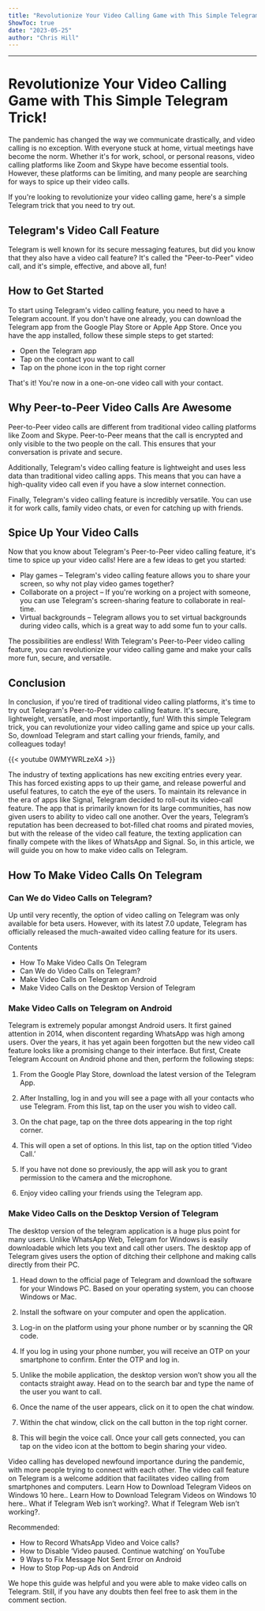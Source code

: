 ```yaml
---
title: "Revolutionize Your Video Calling Game with This Simple Telegram Trick!"
ShowToc: true 
date: "2023-05-25"
author: "Chris Hill"
---
```

*****
# Revolutionize Your Video Calling Game with This Simple Telegram Trick!

The pandemic has changed the way we communicate drastically, and video calling is no exception. With everyone stuck at home, virtual meetings have become the norm. Whether it's for work, school, or personal reasons, video calling platforms like Zoom and Skype have become essential tools. However, these platforms can be limiting, and many people are searching for ways to spice up their video calls. 

If you're looking to revolutionize your video calling game, here's a simple Telegram trick that you need to try out.

## Telegram's Video Call Feature

Telegram is well known for its secure messaging features, but did you know that they also have a video call feature? It's called the "Peer-to-Peer" video call, and it's simple, effective, and above all, fun! 

## How to Get Started 

To start using Telegram's video calling feature, you need to have a Telegram account. If you don't have one already, you can download the Telegram app from the Google Play Store or Apple App Store. Once you have the app installed, follow these simple steps to get started:

* Open the Telegram app
* Tap on the contact you want to call 
* Tap on the phone icon in the top right corner 

That's it! You're now in a one-on-one video call with your contact. 

## Why Peer-to-Peer Video Calls Are Awesome 

Peer-to-Peer video calls are different from traditional video calling platforms like Zoom and Skype. Peer-to-Peer means that the call is encrypted and only visible to the two people on the call. This ensures that your conversation is private and secure. 

Additionally, Telegram's video calling feature is lightweight and uses less data than traditional video calling apps. This means that you can have a high-quality video call even if you have a slow internet connection. 

Finally, Telegram's video calling feature is incredibly versatile. You can use it for work calls, family video chats, or even for catching up with friends. 

## Spice Up Your Video Calls 

Now that you know about Telegram's Peer-to-Peer video calling feature, it's time to spice up your video calls! Here are a few ideas to get you started: 

* Play games – Telegram's video calling feature allows you to share your screen, so why not play video games together? 
* Collaborate on a project – If you're working on a project with someone, you can use Telegram's screen-sharing feature to collaborate in real-time. 
* Virtual backgrounds – Telegram allows you to set virtual backgrounds during video calls, which is a great way to add some fun to your calls. 

The possibilities are endless! With Telegram's Peer-to-Peer video calling feature, you can revolutionize your video calling game and make your calls more fun, secure, and versatile. 

## Conclusion 

In conclusion, if you're tired of traditional video calling platforms, it's time to try out Telegram's Peer-to-Peer video calling feature. It's secure, lightweight, versatile, and most importantly, fun! With this simple Telegram trick, you can revolutionize your video calling game and spice up your calls. So, download Telegram and start calling your friends, family, and colleagues today!

{{< youtube 0WMYWRLzeX4 >}} 



The industry of texting applications has new exciting entries every year. This has forced existing apps to up their game, and release powerful and useful features, to catch the eye of the users. To maintain its relevance in the era of apps like Signal, Telegram decided to roll-out its video-call feature. The app that is primarily known for its large communities, has now given users to ability to video call one another. Over the years, Telegram’s reputation has been decreased to bot-filled chat rooms and pirated movies, but with the release of the video call feature, the texting application can finally compete with the likes of WhatsApp and Signal. So, in this article, we will guide you on how to make video calls on Telegram.
 

 
##  How To Make Video Calls On Telegram 
 
### Can We do Video Calls on Telegram?
 
Up until very recently, the option of video calling on Telegram was only available for beta users. However, with its latest 7.0 update, Telegram has officially released the much-awaited video calling feature for its users.
 
Contents
 
- How To Make Video Calls On Telegram
 - Can We do Video Calls on Telegram?
 - Make Video Calls on Telegram on Android
 - Make Video Calls on the Desktop Version of Telegram

 
### Make Video Calls on Telegram on Android
 
Telegram is extremely popular amongst Android users. It first gained attention in 2014, when discontent regarding WhatsApp was high among users. Over the years, it has yet again been forgotten but the new video call feature looks like a promising change to their interface. But first, Create Telegram Account on Android phone and then, perform the following steps:
 
1. From the Google Play Store, download the latest version of the Telegram App.
 
2. After Installing, log in and you will see a page with all your contacts who use Telegram. From this list, tap on the user you wish to video call.
 
3. On the chat page, tap on the three dots appearing in the top right corner.
 
4. This will open a set of options. In this list, tap on the option titled ‘Video Call.’
 
5. If you have not done so previously, the app will ask you to grant permission to the camera and the microphone.
 
6. Enjoy video calling your friends using the Telegram app.
 
### Make Video Calls on the Desktop Version of Telegram
 
The desktop version of the telegram application is a huge plus point for many users. Unlike WhatsApp Web, Telegram for Windows is easily downloadable which lets you text and call other users. The desktop app of Telegram gives users the option of ditching their cellphone and making calls directly from their PC.
 
1. Head down to the official page of Telegram and download the software for your Windows PC. Based on your operating system, you can choose Windows or Mac.
 
2. Install the software on your computer and open the application.
 
3. Log-in on the platform using your phone number or by scanning the QR code.
 
4. If you log in using your phone number, you will receive an OTP on your smartphone to confirm. Enter the OTP and log in.
 
5. Unlike the mobile application, the desktop version won’t show you all the contacts straight away. Head on to the search bar and type the name of the user you want to call.
 
6. Once the name of the user appears, click on it to open the chat window.
 
7. Within the chat window, click on the call button in the top right corner.
 
8. This will begin the voice call. Once your call gets connected, you can tap on the video icon at the bottom to begin sharing your video.
 
Video calling has developed newfound importance during the pandemic, with more people trying to connect with each other. The video call feature on Telegram is a welcome addition that facilitates video calling from smartphones and computers. Learn How to Download Telegram Videos on Windows 10 here.. Learn How to Download Telegram Videos on Windows 10 here.. What if Telegram Web isn’t working?. What if Telegram Web isn’t working?.
 
Recommended:
 
- How to Record WhatsApp Video and Voice calls?
 - How to Disable ‘Video paused. Continue watching’ on YouTube
 - 9 Ways to Fix Message Not Sent Error on Android
 - How to Stop Pop-up Ads on Android

 
We hope this guide was helpful and you were able to make video calls on Telegram. Still, if you have any doubts then feel free to ask them in the comment section.




